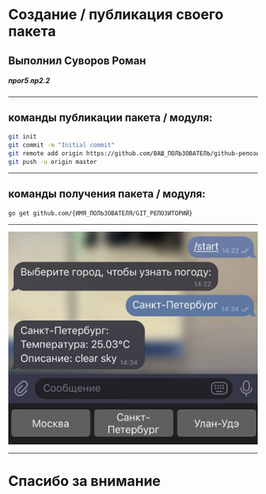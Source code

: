 # Создание / публикация своего пакета
## Выполнил Суворов Роман
##### прог5 лр2.2


---
## команды публикации пакета / модуля:

```bash
git init
git commit -m "Initial commit"
git remote add origin https://github.com/ВАШ_ПОЛЬЗОВАТЕЛЬ/github-репозиторий.git
git push -u origin master
```

---
## команды получения пакета / модуля:
```bash
go get github.com/{ИМЯ_ПОЛЬЗОВАТЕЛЯ/GIT_РЕПОЗИТОРИЙ}
```

---

![](../../image.png)

---
# Спасибо за внимание


